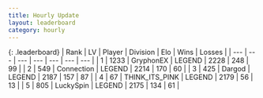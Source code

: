 ```yaml
---
title: Hourly Update
layout: leaderboard
category: hourly
---
```


{: .leaderboard}
| Rank | LV | Player | Division | Elo | Wins | Losses |
| --- | --- | --- | --- | --- | --- | --- |
| <span data-change="1">1</span> | 1233 | <span title="ID: 315148">GryphonEX</span> | LEGEND | <span data-change="27">2228</span> | <span data-change="4">248</span> | <span data-change="0">99</span> |
| <span data-change="-1">2</span> | 549 | <span title="ID: 539711">Connection</span> | LEGEND | <span data-change="0">2214</span> | <span data-change="0">170</span> | <span data-change="0">60</span> |
| <span data-change="0">3</span> | 425 | <span title="ID: 492528">Dargod</span> | LEGEND | <span data-change="0">2187</span> | <span data-change="0">157</span> | <span data-change="0">87</span> |
| <span data-change="0">4</span> | 67 | <span title="ID: 528133">THINK_ITS_PINK</span> | LEGEND | <span data-change="0">2179</span> | <span data-change="0">56</span> | <span data-change="0">13</span> |
| <span data-change="0">5</span> | 805 | <span title="ID: 498412">LuckySpin</span> | LEGEND | <span data-change="0">2175</span> | <span data-change="0">134</span> | <span data-change="0">61</span> |